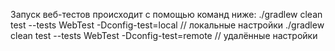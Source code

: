 Запуск веб-тестов происходит с помощью команд ниже:
 ./gradlew clean test --tests WebTest -Dconfig-test=local // локальные настройки
 ./gradlew clean test --tests WebTest -Dconfig-test=remote // удалённые настройки
